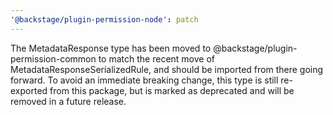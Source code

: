 ```yaml
---
'@backstage/plugin-permission-node': patch
---
```


The MetadataResponse type has been moved to @backstage/plugin-permission-common
to match the recent move of MetadataResponseSerializedRule, and should be
imported from there going forward. To avoid an immediate breaking change, this
type is still re-exported from this package, but is marked as deprecated and
will be removed in a future release.
